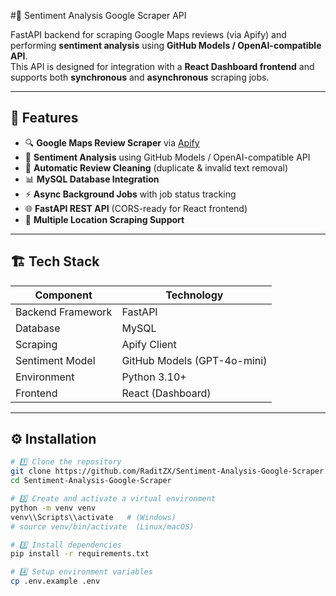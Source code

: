 #🧠 Sentiment Analysis Google Scraper API

FastAPI backend for scraping Google Maps reviews (via Apify) and performing **sentiment analysis** using **GitHub Models / OpenAI-compatible API**.  
This API is designed for integration with a **React Dashboard frontend** and supports both **synchronous** and **asynchronous** scraping jobs.

---

## 🚀 Features

- 🔍 **Google Maps Review Scraper** via [Apify](https://apify.com)
- 💬 **Sentiment Analysis** using GitHub Models / OpenAI-compatible API
- 🧹 **Automatic Review Cleaning** (duplicate & invalid text removal)
- 📊 **MySQL Database Integration**
- ⚡ **Async Background Jobs** with job status tracking
- 🌐 **FastAPI REST API** (CORS-ready for React frontend)
- 🧩 **Multiple Location Scraping Support**

---

## 🏗️ Tech Stack

| Component | Technology |
|------------|-------------|
| Backend Framework | FastAPI |
| Database | MySQL |
| Scraping | Apify Client |
| Sentiment Model | GitHub Models (GPT-4o-mini) |
| Environment | Python 3.10+ |
| Frontend | React (Dashboard) |

---

## ⚙️ Installation

```bash
# 1️⃣ Clone the repository
git clone https://github.com/RaditZX/Sentiment-Analysis-Google-Scraper.git
cd Sentiment-Analysis-Google-Scraper

# 2️⃣ Create and activate a virtual environment
python -m venv venv
venv\\Scripts\\activate   # (Windows)
# source venv/bin/activate  (Linux/macOS)

# 3️⃣ Install dependencies
pip install -r requirements.txt

# 4️⃣ Setup environment variables
cp .env.example .env
